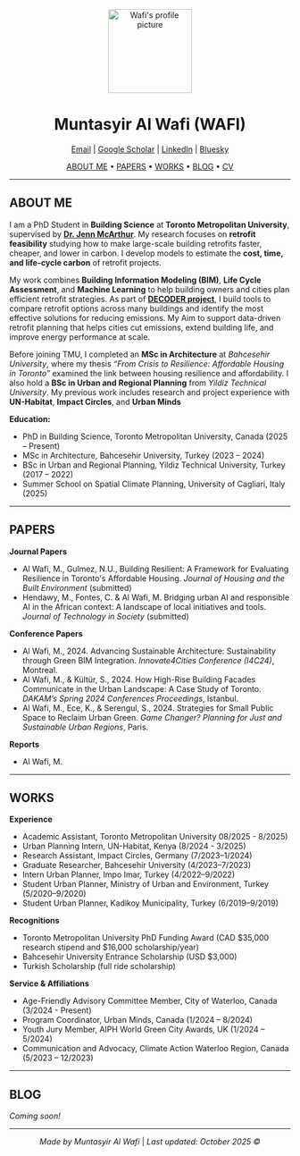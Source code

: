 <div align="center">
  <img src="images/profile.jpg" alt="Wafi's profile picture" width="150"/>
  <h1>Muntasyir Al Wafi (WAFI)</h1>

<div align="center">
  <a href="mailto:malwafi@torontomu.ca">Email</a> |
  <a href="https://scholar.google.ca/citations?hl=en&authuser=3&user=W3LIepAAAAAJ">Google Scholar</a> |
  <a href="https://www.linkedin.com/in/muntasyiralwafi/">LinkedIn</a> |
  <a href="https://bsky.app/profile/malwafi.bsky.social">Bluesky</a>
</div>



  <p>
    <a href="#me"> ABOUT ME</a> •
    <a href="#papers">PAPERS</a> •
    <a href="#works">WORKS</a> •
    <a href="#blog">BLOG</a> •
   <a href="https://drive.google.com/file/d/1lF8YWwBeqUZ81ObHTe8e43DE_B90hMiy/view?usp=sharing" target="_blank">CV</a>
  </p>
</div>

---

## <a name="me"></a>ABOUT ME

I am a PhD Student in **Building Science** at **Toronto Metropolitan University**, supervised by [**Dr. Jenn McArthur**](https://www.torontomu.ca/architectural-science/people/faculty/jennifer-mcarthur/). My research focuses on **retrofit feasibility** studying how to make large-scale building retrofits faster, cheaper, and lower in carbon. I develop models to estimate the **cost, time, and life-cycle carbon** of retrofit projects.  

My work combines **Building Information Modeling (BIM)**, **Life Cycle Assessment**, and **Machine Learning** to help building owners and cities plan efficient retrofit strategies. As part of [**DECODER project**](https://www.concordia.ca/research/volt-age/initiatives/impact-programs/digitalization-for-energy-efficiency-through-commissioning-and-decarbonization-retrofits.html), I build tools to compare retrofit options across many buildings and identify the most effective solutions for reducing emissions. My Aim to support data-driven retrofit planning that helps cities cut emissions, extend building life, and improve energy performance at scale.

Before joining TMU, I completed an **MSc in Architecture** at *Bahcesehir University*, where my thesis *“From Crisis to Resilience: Affordable Housing in Toronto”* examined the link between housing resilience and affordability. I also hold a **BSc in Urban and Regional Planning** from *Yildiz Technical University*. My previous work includes research and project experience with **UN-Habitat**, **Impact Circles**, and **Urban Minds**

**Education:**
- PhD in Building Science, Toronto Metropolitan University, Canada (2025 – Present)
- MSc in Architecture, Bahcesehir University, Turkey (2023 – 2024)
- BSc in Urban and Regional Planning, Yildiz Technical University, Turkey (2017 – 2022)
- Summer School on Spatial Climate Planning, University of Cagliari, Italy (2025)

---

## <a name="papers"></a>PAPERS

**Journal Papers**
- Al Wafi, M., Gulmez, N.U., Building Resilient: A Framework for Evaluating Resilience in Toronto's Affordable Housing. *Journal of Housing and the Built Environment* (submitted)
- Hendawy, M., Fontes, C. & Al Wafi, M. Bridging urban AI and responsible AI in the African context: A landscape of local initiatives and tools. *Journal of Technology in Society* (submitted)

**Conference Papers**
- Al Wafi, M., 2024. Advancing Sustainable Architecture: Sustainability through Green BIM Integration. *Innovate4Cities Conference (I4C24)*, Montreal.
- Al Wafi, M., & Kültür, S., 2024. How High-Rise Building Facades Communicate in the Urban Landscape: A Case Study of Toronto. *DAKAM’s Spring 2024 Conferences Proceedings*, Istanbul.
- Al Wafi, M., Ece, K., & Serengul, S., 2024. Strategies for Small Public Space to Reclaim Urban Green. *Game Changer? Planning for Just and Sustainable Urban Regions*, Paris.

**Reports**
- Al Wafi, M.

---

## <a name="works"></a>WORKS

**Experience**
- Academic Assistant, Toronto Metropolitan University 08/2025 - 8/2025)
- Urban Planning Intern, UN-Habitat, Kenya (8/2024 - 3/2025)
- Research Assistant, Impact Circles, Germany (7/2023–1/2024)
- Graduate Researcher, Bahcesehir University (4/2023–7/2023)
- Intern Urban Planner, Impo Imar, Turkey (4/2022–9/2022)
- Student Urban Planner, Ministry of Urban and Environment, Turkey (5/2020–9/2020)
- Student Urban Planner, Kadikoy Municipality, Turkey (6/2019–9/2019)

**Recognitions**
- Toronto Metropolitan University PhD Funding Award (CAD $35,000 research stipend and $16,000 scholarship/year)
- Bahcesehir University Entrance Scholarship (USD $3,000)
- Turkish Scholarship (full ride scholarship)

**Service & Affiliations**
- Age-Friendly Advisory Committee Member, City of Waterloo, Canada (3/2024 - Present)
- Program Coordinator, Urban Minds, Canada (1/2024 – 8/2024)
- Youth Jury Member, AIPH World Green City Awards, UK (1/2024 – 5/2024)
- Communication and Advocacy, Climate Action Waterloo Region, Canada (5/2023 – 12/2023)

---

## <a name="blog"></a>BLOG

*Coming soon!*

---

<p align="center">
  <i> Made by Muntasyir Al Wafi </i> |
  <i>Last updated: October 2025 © </i>
</p>
